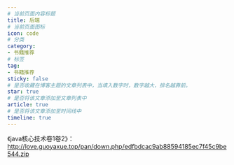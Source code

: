```yaml
---
# 当前页面内容标题
title: 后端
# 当前页面图标
icon: code
# 分类
category:
- 书籍推荐
# 标签
tag:
- 书籍推荐
sticky: false
# 是否收藏在博客主题的文章列表中，当填入数字时，数字越大，排名越靠前。
star: true
# 是否将该文章添加至文章列表中
article: true
# 是否将该文章添加至时间线中
timeline: true
---
```


《java核心技术卷1卷2》：http://love.guoyaxue.top/pan/down.php/edfbdcac9ab88594185ec7f45c9be544.zip

